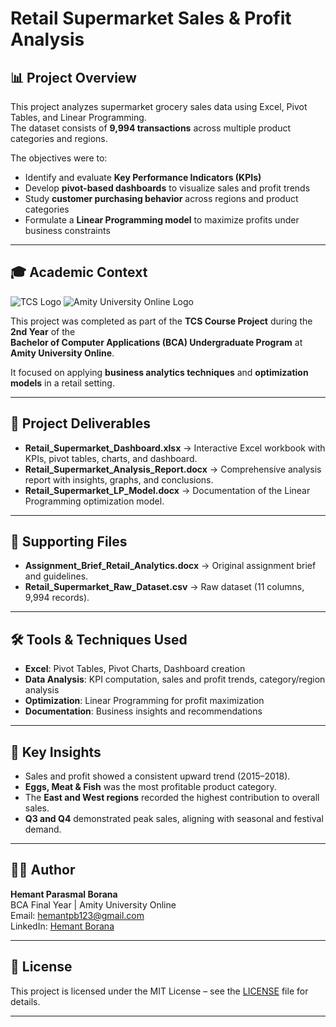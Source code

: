 # Retail Supermarket Sales & Profit Analysis

## 📊 Project Overview
This project analyzes supermarket grocery sales data using Excel, Pivot Tables, and Linear Programming.  
The dataset consists of **9,994 transactions** across multiple product categories and regions.  

The objectives were to:
- Identify and evaluate **Key Performance Indicators (KPIs)**  
- Develop **pivot-based dashboards** to visualize sales and profit trends  
- Study **customer purchasing behavior** across regions and product categories  
- Formulate a **Linear Programming model** to maximize profits under business constraints  

---

## 🎓 Academic Context

![TCS Logo](https://i.ibb.co/qMTCC89/tcs-logo.png)
![Amity University Online Logo](https://i.ibb.co/6zgXKY0/amity-logo.png)

This project was completed as part of the **TCS Course Project** during the **2nd Year** of the  
**Bachelor of Computer Applications (BCA) Undergraduate Program** at **Amity University Online**.  

It focused on applying **business analytics techniques** and **optimization models** in a retail setting.

---

## 📂 Project Deliverables
- **Retail_Supermarket_Dashboard.xlsx** → Interactive Excel workbook with KPIs, pivot tables, charts, and dashboard.  
- **Retail_Supermarket_Analysis_Report.docx** → Comprehensive analysis report with insights, graphs, and conclusions.  
- **Retail_Supermarket_LP_Model.docx** → Documentation of the Linear Programming optimization model.  

---

## 📂 Supporting Files
- **Assignment_Brief_Retail_Analytics.docx** → Original assignment brief and guidelines.  
- **Retail_Supermarket_Raw_Dataset.csv** → Raw dataset (11 columns, 9,994 records).  

---

## 🛠 Tools & Techniques Used
- **Excel**: Pivot Tables, Pivot Charts, Dashboard creation  
- **Data Analysis**: KPI computation, sales and profit trends, category/region analysis  
- **Optimization**: Linear Programming for profit maximization  
- **Documentation**: Business insights and recommendations  

---

## 🔑 Key Insights
- Sales and profit showed a consistent upward trend (2015–2018).  
- **Eggs, Meat & Fish** was the most profitable product category.  
- The **East and West regions** recorded the highest contribution to overall sales.  
- **Q3 and Q4** demonstrated peak sales, aligning with seasonal and festival demand.  

---

## 👨‍💻 Author
**Hemant Parasmal Borana**  
BCA Final Year | Amity University Online  
Email: hemantpb123@gmail.com  
LinkedIn: [Hemant Borana](https://www.linkedin.com/in/hemant-parasmal-borana-17a742289)  

---

## 📜 License
This project is licensed under the MIT License – see the [LICENSE](LICENSE) file for details.  

---

